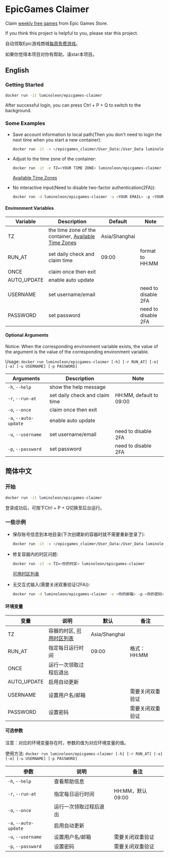 # EpicGames Claimer

Claim [weekly free games](https://www.epicgames.com/store/free-games) from Epic Games Store.

If you think this project is helpful to you, please star this project.

自动领取Epic游戏商城[每周免费游戏](https://www.epicgames.com/store/free-games)。

如果你觉得本项目对你有帮助，请star本项目。

## English

### Getting Started

``` bash
docker run -it luminoleon/epicgames-claimer
```

After successful login, you can press Ctrl + P + Q to switch to the background.

### Some Examples

* Save account information to local path(Then you don't need to login the next time when you start a new container):

    ```bash
    docker run -it -v ~/epicgames_claimer/User_Data:/User_Data luminoleon/epicgames-claimer
    ```

* Adjust to the time zone of the container:

    ```bash
    docker run -it -e TZ=<YOUR TIME ZONE> luminoleon/epicgames-claimer
    ```

    [Available Time Zones](https://en.wikipedia.org/wiki/List_of_tz_database_time_zones#List)

* No interactive input(Need to disable two-factor authentication(2FA)):

    ```bash
    docker run -d luminoleon/epicgames-claimer -u <YOUR EMAIL> -p <YOUR PASSWORD>
    ```

#### Environment Variables

| Variable | Description                       | Default       | Note        |
| -------- | --------------------------------- | ------------- | ----------- |
| TZ       | the time zone of the container, [Available Time Zones](https://en.wikipedia.org/wiki/List_of_tz_database_time_zones#List)           | Asia/Shanghai |             |
| RUN_AT      | set daily check and claim time | 09:00 | format to HH:MM     |
| ONCE        | claim once then exit           |       |                     |
| AUTO_UPDATE | enable auto update             |       |                     |
| USERNAME    | set username/email             |       | need to disable 2FA |
| PASSWORD    | set password                   |       | need to disable 2FA |

#### Optional Arguments

Notice: When the corresponding environment variable exists, the value of the argument is the value of the corresponding environment variable.

Usage: `docker run luminoleon/epicgames-claimer [-h] [-r RUN_AT] [-o] [-a] [-u USERNAME] [-p PASSWORD]`

| Arguments               | Description                    | Note                    |
| ----------------------- | ------------------------------ | ----------------------- |
| `-h`, `--help`          | show the help message          |                         |
| `-r`, `--run-at`        | set daily check and claim time | HH:MM, default to 09:00 |
| `-o`, `--once`          | claim once then exit           |                         |
| `-a`, `--auto-update`   | enable auto update             |                         |
| `-u`, `--username`      | set username/email             | need to disable 2FA     |
| `-p`, `--password`      | set password                   | need to disable 2FA     |

## 简体中文

### 开始

``` bash
docker run -it luminoleon/epicgames-claimer
```

登录成功后，可按下Ctrl + P + Q切换至后台运行。

### 一些示例

* 保存账号信息到本地目录(下次创建新的容器时就不需要重新登录了):

    ```bash
    docker run -it -v ~/epicgames_claimer/User_Data:/User_Data luminoleon/epicgames-claimer
    ```

* 修复容器内的时区问题:

    ```bash
    docker run -it -e TZ=<你的时区> luminoleon/epicgames-claimer
    ```

    [可用时区列表](https://en.wikipedia.org/wiki/List_of_tz_database_time_zones#List)

* 无交互式输入(需要关闭双重验证(2FA)):

    ```bash
    docker run -d luminoleon/epicgames-claimer -u <你的邮箱> -p <你的密码>
    ```

#### 环境变量

| 变量        | 说明                  | 默认   | 备注            |
| ----------- | -------------------- | ------ | -------------- |
| TZ          | 容器的时区, [可用时区列表](https://en.wikipedia.org/wiki/List_of_tz_database_time_zones#List)         | Asia/Shanghai | |
| RUN_AT      | 指定每日运行时间      | 09:00 | 格式：HH:MM      |
| ONCE        | 运行一次领取过程后退出 |       |                 |
| AUTO_UPDATE | 启用自动更新          |       |                 |
| USERNAME    | 设置用户名/邮箱       |       | 需要关闭双重验证 |
| PASSWORD    | 设置密码              |       | 需要关闭双重验证 |

#### 可选参数

注意：对应的环境变量存在时，参数的值为对应环境变量的值。

使用方法: `docker run luminoleon/epicgames-claimer [-h] [-r RUN_AT] [-o] [-a] [-u USERNAME] [-p PASSWORD]`

| 参数                    | 说明                     | 备注            |
| ----------------------- | ----------------------- | --------------- |
| `-h`, `--help`          | 查看帮助信息             |                 |
| `-r`, `--run-at`        | 指定每日运行时间         | HH:MM，默认09:00 |
| `-o`, `--once`          | 运行一次领取过程后退出    |                 |
| `-a`, `--auto-update`   | 启用自动更新             |                 |
| `-u`, `--username`      | 设置用户名/邮箱          | 需要关闭双重验证  |
| `-p`, `--password`      | 设置密码                 | 需要关闭双重验证 |
